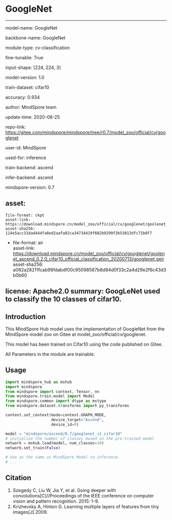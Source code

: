 # GoogleNet

---

model-name: GoogleNet

backbone-name: GoogleNet

module-type: cv-classification

fine-tunable: True

input-shape: [224, 224, 3]

model-version: 1.0

train-dataset: cifar10

accuracy: 0.934



author: MindSpore team

update-time: 2020-08-25

repo-link: https://gitee.com/mindspore/mindspore/tree/r0.7/model_zoo/official/cv/googlenet

user-id: MindSpore

used-for: inference

train-backend: ascend

infer-backend: ascend

mindspore-version: 0.7

asset:
  -
    file-format: ckpt  
    asset-link: https://download.mindspore.cn/model_zoo/official/cv/googlenet/goolenet_ascend_0.2.0_cifar10_official_classification_20200713/googlenet.ckpt  
    asset-sha256: 114e5acc31dad444fa8ed2aafa02ca34734419f602b9299f3b53013dfc71b0f7
  -
    file-format: air  
    asset-link: https://download.mindspore.cn/model_zoo/official/cv/googlenet/goolenet_ascend_0.2.0_cifar10_official_classification_20200713/googlenet.geir  
    asset-sha256: a092a28211fcab98fdabdf00c95098587b8d84d0f33c2a4d29e2f6c43d3b0b60

license: Apache2.0
summary: GoogLeNet used to classify the 10 classes of cifar10.
---


## Introduction

This MindSpore Hub model uses the implementation of GoogleNet from the MindSpore model zoo on Gitee at model_zoo/official/cv/googlenet.

This model has been trained on Cifar10 using the code published on Gitee.

All Parameters in the module are trainable.

## Usage

```python
import mindspore_hub as mshub
import mindspore
from mindspore import context, Tensor, nn
from mindspore.train.model import Model
from mindspore.common import dtype as mstype
from mindspore.dataset.transforms import py_transforms

context.set_context(mode=context.GRAPH_MODE,
                    device_target="Ascend",
                    device_id=0)

model = "mindspore/ascend/0.7/googlenet_v1_cifar10"
# initialize the number of classes based on the pre-trained model
network = mshub.load(model, num_classes=10)
network.set_train(False)

# Use as the same as MindSpore Model to inference.
# ...
```

## Citation

1. Szegedy C, Liu W, Jia Y, et al. Going deeper with convolutions[C]//Proceedings of the IEEE conference on computer vision and pattern recognition. 2015: 1-9.
2. Krizhevsky A, Hinton G. Learning multiple layers of features from tiny images[J].2009.
